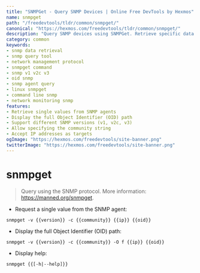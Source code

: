 ```yaml
---
title: "SNMPGet - Query SNMP Devices | Online Free DevTools by Hexmos"
name: snmpget
path: "/freedevtools/tldr/common/snmpget/"
canonical: "https://hexmos.com/freedevtools/tldr/common/snmpget/"
description: "Query SNMP devices using SNMPGet. Retrieve specific data points or display full OID paths. Free online tool, no registration required."
category: common
keywords:
- snmp data retrieval
- snmp query tool
- network management protocol
- snmpget command
- snmp v1 v2c v3
- oid snmp
- snmp agent query
- linux snmpget
- command line snmp
- network monitoring snmp
features:
- Retrieve single values from SNMP agents
- Display the full Object Identifier (OID) path
- Support different SNMP versions (v1, v2c, v3)
- Allow specifying the community string
- Accept IP addresses as targets
ogImage: "https://hexmos.com/freedevtools/site-banner.png"
twitterImage: "https://hexmos.com/freedevtools/site-banner.png"
---
```


# snmpget

> Query using the SNMP protocol.
> More information: <https://manned.org/snmpget>.

- Request a single value from the SNMP agent:

`snmpget -v {{version}} -c {{community}} {{ip}} {{oid}}`

- Display the full Object Identifier (OID) path:

`snmpget -v {{version}} -c {{community}} -O f {{ip}} {{oid}}`

- Display help:

`snmpget {{[-h|--help]}}`
